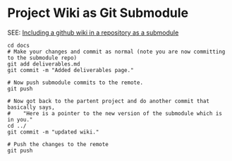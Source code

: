 # Project Wiki as Git Submodule

SEE: [Including a github wiki in a repository as a submodule](https://brendancleary.com/2013/03/08/including-a-github-wiki-in-a-repository-as-a-submodule/)

```
cd docs
# Make your changes and commit as normal (note you are now committing to the submodule repo)
git add deliverables.md
git commit -m "Added deliverables page."

# Now push submodule commits to the remote.
git push

# Now got back to the partent project and do another commit that basically says,
#    "Here is a pointer to the new version of the submodule which is in you."
cd ../
git commit -m "updated wiki."

# Push the changes to the remote
git push
```
